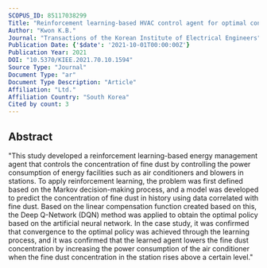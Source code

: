 ```yaml
---
SCOPUS_ID: 85117038299
Title: "Reinforcement learning-based HVAC control agent for optimal control of particulate matter in railway stations"
Author: "Kwon K.B."
Journal: "Transactions of the Korean Institute of Electrical Engineers"
Publication Date: {'$date': '2021-10-01T00:00:00Z'}
Publication Year: 2021
DOI: "10.5370/KIEE.2021.70.10.1594"
Source Type: "Journal"
Document Type: "ar"
Document Type Description: "Article"
Affiliation: "Ltd."
Affiliation Country: "South Korea"
Cited by count: 3
---
```


## Abstract
"This study developed a reinforcement learning-based energy management agent that controls the concentration of fine dust by controlling the power consumption of energy facilities such as air conditioners and blowers in stations. To apply reinforcement learning, the problem was first defined based on the Markov decision-making process, and a model was developed to predict the concentration of fine dust in history using data correlated with fine dust. Based on the linear compensation function created based on this, the Deep Q-Network (DQN) method was applied to obtain the optimal policy based on the artificial neural network. In the case study, it was confirmed that convergence to the optimal policy was achieved through the learning process, and it was confirmed that the learned agent lowers the fine dust concentration by increasing the power consumption of the air conditioner when the fine dust concentration in the station rises above a certain level."

